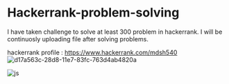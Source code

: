 # Hackerrank-problem-solving
I have taken challenge to solve at least 300 problem in hackerrank.
I will be continuosly uploading file after solving problems.

hackerrank profile : https://www.hackerrank.com/mdsh540
![d17a563c-28d8-11e7-83fc-763d4ab4820a](https://user-images.githubusercontent.com/76778643/129260869-22f93b22-e22c-4897-bf4e-a1587fa591d0.jpg)

![js](https://user-images.githubusercontent.com/76778643/129261139-c3111c5d-5e59-4846-be74-69b6386b24e2.png)
